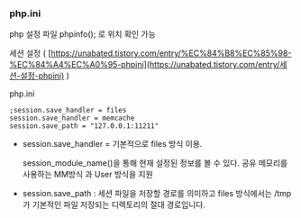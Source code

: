 ### php.ini

php 설정 파일 phpinfo(); 로 위치 확인 가능

세션 설정 ( [https://unabated.tistory.com/entry/%EC%84%B8%EC%85%98-%EC%84%A4%EC%A0%95-phpini](https://unabated.tistory.com/entry/세션-설정-phpini) )

php.ini

```
;session.save_handler = files
session.save_handler = memcache
session.save_path = "127.0.0.1:11211"
```



- session.save_handler = 기본적으로 files 방식 이용. 

  session_module_name()을 통해 현재 설정된 정보를 볼 수 있다. 공유 메모리를 사용하는 MM방식 과 User 방식을 지원

- session.save_path : 세션 파일을 저장할 경로를 의미하고 files 방식에서는 /tmp가 기본적인 파일 저장되는 디렉토리의 절대 경로입니다.

  

